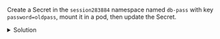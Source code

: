 Create a Secret in the `session283884` namespace named `db-pass` with key `password=oldpass`, mount it in a pod, then update the Secret.

<details><summary>Solution</summary>
<br>

```bash
kubectl -n session283884 create secret generic db-pass --from-literal=password=oldpass
```{{exec}}

cat <<EOF | kubectl -n session283884 apply -f -
apiVersion: v1
kind: Pod
metadata:
  name: secretpod
spec:
  containers:
  - name: busybox
    image: busybox
    command: ["sleep", "3600"]
    volumeMounts:
    - name: secret
      mountPath: /etc/secret
  volumes:
  - name: secret
    secret:
      secretName: db-pass
EOF
```{{exec}}

```bash
kubectl -n session283884 create secret generic db-pass --from-literal=password=newpass -o yaml --dry-run=client | kubectl apply -f -
```{{exec}}

</details>